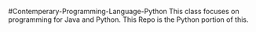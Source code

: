 #Contemperary-Programming-Language-Python
This class focuses on programming for Java and Python. This Repo is the Python portion of this.
